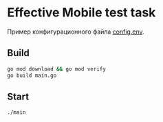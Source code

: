 # Effective Mobile test task

Пример конфигурационного файла [config.env](config.env).

## Build

```bash
go mod download && go mod verify
go build main.go
```

## Start

```bash
./main
```